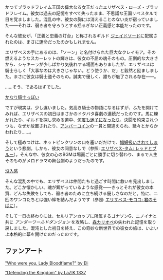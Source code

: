 <!-- title: エリザベス・ローズ・ブラッドフレイム -->
<!-- status: 生存 -->

かつてブラッドフレイム王国の偉大なる女王だったエリザベス・ローズ・ブラッドフレイム。彼女は過去の記憶をすべて失ったまま、不思議な王国リベスタルで目を覚ましました。混乱の中、彼女の胸には消えることのない炎が宿っていました――それは、弱き者を守ろうとする揺るぎない正義感と本能だったのです。

そんな彼女が、「正義と忠義の灯台」と称されるギルド [ジェイドソード](https://www.youtube.com/live/2qiX7084obE?si=wjA60_hrPgwaKHhO&t=3519)に配属されたのは、まさに運命だったのかもしれません。

エリザベスの手にあるのは、「ソーン」と名付けられた巨大なクレイモア。その燃えるようなスカーレットの輝きは、彼女の不屈の魂そのもの。圧倒的な大きさから、シャキーラが少しばかり気後れする場面もありましたが、エリザベスは騎士らしく「大事なのは大きさじゃない。どう使うか、だ」と毅然と励ましました。まさに彼女は騎士道そのもの。誠実で優しく、誰もが魅了される存在――。

……そう、であるはずでした。

[かなり騎士っぽい](#embed:https://www.youtube.com/live/2qiX7084obE?feature=shared&t=8613)

ですが現実は、少し違いました。気高き騎士の物語になるはずが、ふたを開けてみれば、エリザベスの初日はまさかのドタバタ喜劇の連続だったのです。馬に轢かれたり、ギルドを探し求める道中、[何度も迷子になったり](https://www.youtube.com/live/2qiX7084obE?si=uOp34AwQFe8CymWf&t=8087)、決闘を約束されつつも、なぜか放置されたり、[アンバーコイン](https://www.youtube.com/live/2qiX7084obE?si=yttis-Jdo0fiakRM&t=7205)の一員と間違えられ、延々とからかわれたり……。

そして極めつけは、ホットピンクワンの口を塞いだだけで、[娼婦扱いされてしまう](https://www.youtube.com/live/2qiX7084obE?si=yttis-Jdo0fiakRM&t=7205)という悲劇。しかも、彼女の同意なしで（参照: [エリザベス-タム: レッドとブルー](#edge:liz-kronii)）。そんな中、彼女の心のBGMは場面ごとに勝手に切り替わり、まるで人生そのものがメロドラマの舞台劇のようだったのです。

[没入感](#embed:https://www.youtube.com/live/2qiX7084obE?t=8848)

そんな混乱の中でも、エリザベスは仲間たちと過ごす時間に救いを見出しました。どこか懐かしい、魂が繋がっているような感覚――きっとそれが彼女の本質、どんな失敗をしても、弱き者のために立ち続ける優しさなのだと。特に、二匹のワンコたちとは強い絆を結んだようです（参照: [エリザベス-モココ: 君のそばに](#edge:mococo-liz)）。

そして一日の終わりには、セルリアンカップに所属するゴナソンG、ニノイナと共に _アンダーワールドダンジョン_ を攻略し、[森カリオペ](https://www.youtube.com/live/2qiX7084obE?feature=shared&t=12428)の失われた記憶を取り戻しました。混沌とした初日を終え、この奇妙な新世界での彼女の旅は、いよいよ本格的に幕を開けたのだったのです。

## ファンアート

["Who were you, Lady Bloodflame?" by Eli](https://x.com/Elisbian_/status/1899423935571333292)

["Defending the Kingdom" by LaZIK 1337](https://x.com/lazik_1337/status/1898490450949865975)